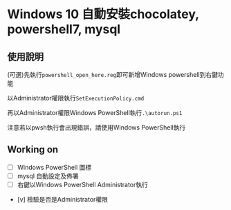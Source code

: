 # Windows 10 自動安裝chocolatey, powershell7, mysql

## 使用說明

(可選)先執行`powershell_open_here.reg`即可新增Windows powershell到右鍵功能

以Administrator權限執行`SetExecutionPolicy.cmd`

再以Administrator權限Windows PowerShell執行`.\autorun.ps1`

注意若以pwsh執行會出現錯誤，請使用Windows PowerShell執行

## Working on

- [ ] Windows PowerShell 圖標
- [ ] mysql 自動設定及佈署
- [ ] 右鍵以Windows PowerShell Administrator執行
- [v] 檢驗是否是Administrator權限
